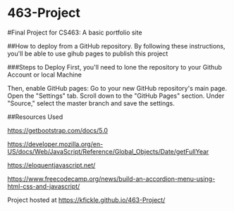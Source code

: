 # 463-Project
#Final Project for CS463: A basic portfolio site

##How to deploy from a GitHub repository. 
By following these instructions, you'll be able to use gihub pages to publish this project 

###Steps to Deploy 
First, you'll need to lone the repository to your Github Account or local Machine

Then, enable GitHub pages: Go to your new GitHub repository's main page. 
Open the "Settings" tab. 
Scroll down to the "GitHub Pages" section. 
Under "Source," select the master branch and save the settings.

##Resources Used

https://getbootstrap.com/docs/5.0

https://developer.mozilla.org/en-US/docs/Web/JavaScript/Reference/Global_Objects/Date/getFullYear

https://eloquentjavascript.net/

https://www.freecodecamp.org/news/build-an-accordion-menu-using-html-css-and-javascript/


Project hosted at https://kfickle.github.io/463-Project/
